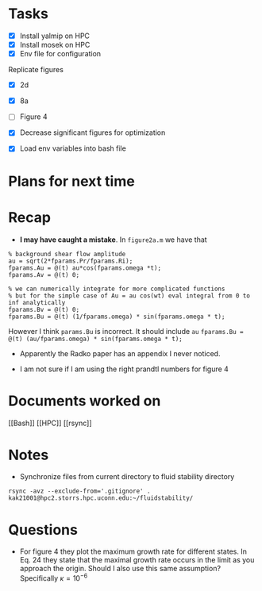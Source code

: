 # Tasks
- [x] Install yalmip on HPC
- [x] Install mosek on HPC
- [x] Env file for configuration

Replicate figures
- [x] 2d
- [x] 8a
- [ ] Figure 4
- [x] Decrease significant figures for optimization
- [x] Load env variables into bash file



# Plans for next time
# Recap
- **I may have caught a mistake**. In `figure2a.m` we have that 
```
% background shear flow amplitude
au = sqrt(2*fparams.Pr/fparams.Ri);
fparams.Au = @(t) au*cos(fparams.omega *t);
fparams.Av = @(t) 0;

% we can numerically integrate for more complicated functions
% but for the simple case of Au = au cos(wt) eval integral from 0 to inf analytically
fparams.Bv = @(t) 0;
fparams.Bu = @(t) (1/fparams.omega) * sin(fparams.omega * t); 
```

However I think `params.Bu` is incorrect. It should include `au` 
`fparams.Bu = @(t) (au/fparams.omega) * sin(fparams.omega * t);`

- Apparently the Radko paper has an appendix I never noticed.

- I am not sure if I am using the right prandtl numbers for figure 4

# Documents worked on
[[Bash]]
[[HPC]]
[[rsync]]

# Notes
- Synchronize files from current directory to fluid stability directory 
```
rsync -avz --exclude-from='.gitignore' . kak21001@hpc2.storrs.hpc.uconn.edu:~/fluidstability/
```



# Questions
- For figure 4 they plot the maximum growth rate for different states. In Eq. 24 they state that the maximal growth rate occurs in the limit as you approach the origin. Should I also use this same assumption? Specifically $\kappa = 10^{-6}$


